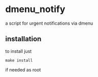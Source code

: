 dmenu_notify
============

a script for urgent notifications via dmenu

installation
------------

to install just

    make install

if needed as root



